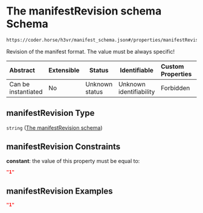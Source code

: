 # The manifestRevision schema Schema

```txt
https://coder.horse/h3vr/manifest_schema.json#/properties/manifestRevision
```

Revision of the manifest format. The value must be always specific!


| Abstract            | Extensible | Status         | Identifiable            | Custom Properties | Additional Properties | Access Restrictions | Defined In                                                                   |
| :------------------ | ---------- | -------------- | ----------------------- | :---------------- | --------------------- | ------------------- | ---------------------------------------------------------------------------- |
| Can be instantiated | No         | Unknown status | Unknown identifiability | Forbidden         | Allowed               | none                | [manifest.schema.json\*](../out/manifest.schema.json "open original schema") |

## manifestRevision Type

`string` ([The manifestRevision schema](manifest-properties-the-manifestrevision-schema.md))

## manifestRevision Constraints

**constant**: the value of this property must be equal to:

```json
"1"
```

## manifestRevision Examples

```json
"1"
```
